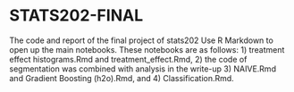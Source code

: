 # STATS202-FINAL
The code and report of the final project of stats202
Use R Markdown to open up the main notebooks. These notebooks are as follows: 1) treatment effect histograms.Rmd and treatment_effect.Rmd, 2) the code of segmentation was combined with analysis in the write-up 3) NAIVE.Rmd and Gradient Boosting (h2o).Rmd, and 4) Classification.Rmd.
